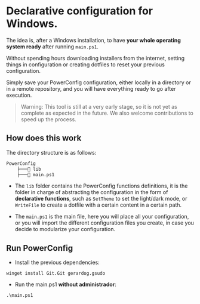 # Declarative configuration for Windows.

The idea is, after a Windows installation, to have **your whole operating system ready** after running `main.ps1`.

Without spending hours downloading installers from the internet, setting things in configuration or creating dotfiles to reset your previous configuration.

Simply save your PowerConfig configuration, either locally in a directory or in a remote repository, and you will have everything ready to go after execution.

> Warning: This tool is still at a very early stage, so it is not yet as complete as expected in the future. We also welcome contributions to speed up the process.

## How does this work
The directory structure is as follows:
```zsh
PowerConfig
    ├─── lib
    ├─── main.ps1
```
* The `lib` folder contains the PowerConfig functions definitions, it is the folder in charge of abstracting the configuration in the form of **declarative functions**, such as `SetTheme` to set the light/dark mode, or `WriteFile` to create a dotfile with a certain content in a certain path.

* The `main.ps1` is the main file, here you will place all your configuration, or you will import the different configuration files you create, in case you decide to modularize your configuration.

## Run PowerConfig

* Install the previous dependencies:
```pwsh
winget install Git.Git gerardog.gsudo
```
* Run the main.ps1 **without administrador**:
```pwsh
.\main.ps1
```
